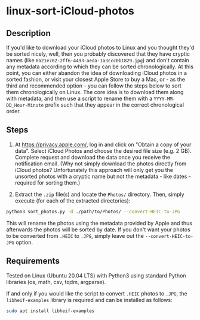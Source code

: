 # linux-sort-iCloud-photos

## Description

If you'd like to download your iCloud photos to Linux and you thought they'd be sorted nicely, well, then you probably discovered that they have cryptic names (like `0a21e702-2ff6-4493-aeda-1a3ccc0b1829.jpg`) and don't contain any metadata according to which they can be sorted chronologically. At this point, you can either abandon the idea of downloading iCloud photos in a sorted fashion, or visit your closest Apple Store to buy a Mac, or - as the third and recommended option - you can follow the steps below to sort them chronologically on Linux. The core idea is to download them along with metadata, and then use a script to rename them with a `YYYY-MM-DD_Hour-Minute` prefix such that they appear in the correct chronological order.

## Steps

1. At https://privacy.apple.com/, log in and click on "Obtain a copy of your data". Select iCloud Photos and choose the desired file size (e.g. 2 GB). Complete request and download the data once you receive the notification email.
(Why not simply download the photos directly from iCloud photos? Unfortunately this approach will only get you the unsorted photos with a cryptic name but not the metadata - like dates - required for sorting them.)

2. Extract the `.zip` file(s) and locate the `Photos/` directory. Then, simply execute (for each of the extracted directories):

```bash
python3 sort_photos.py -d ./path/to/Photos/ --convert-HEIC-to-JPG
```

This will rename the photos using the metadata provided by Apple and thus afterwards the photos will be sorted by date. If you don't want your photos to be converted from `.HEIC` to `.JPG`, simply leave out the ``--convert-HEIC-to-JPG`` option.

## Requirements

Tested on Linux (Ubuntu 20.04 LTS) with Python3 using standard Python libraries (os, math, csv, tqdm, argparse).

If and only if you would like the script to convert `.HEIC` photos to `.JPG`, the `libheif-examples` library is required and can be installed as follows:

```bash
sudo apt install libheif-examples
```
